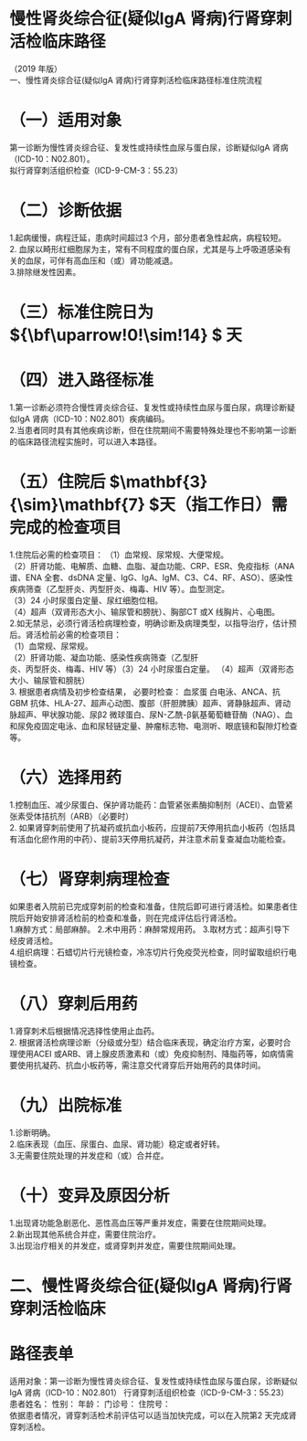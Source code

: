 # 慢性肾炎综合征(疑似IgA 肾病)行肾穿刺 活检临床路径  
（2019 年版）  
一、慢性肾炎综合征(疑似IgA 肾病)行肾穿刺活检临床路径标准住院流程  
# （一）适用对象  
第一诊断为慢性肾炎综合征、复发性或持续性血尿与蛋白尿，诊断疑似IgA 肾病（ICD-10：N02.801）。  
拟行肾穿刺活组织检查（ICD-9-CM-3：55.23）  
# （二）诊断依据  
1.起病缓慢，病程迁延，患病时间超过3 个月，部分患者急性起病，病程较短。  
2. 血尿以畸形红细胞尿为主，常有不同程度的蛋白尿，尤其是与上呼吸道感染有关的血尿，可伴有高血压和（或）肾功能减退。  
3.排除继发性因素。  
# （三）标准住院日为 ${\bf\uparrow\!0\!\sim\!14} $ 天  
# （四）进入路径标准  
1.第一诊断必须符合慢性肾炎综合征、复发性或持续性血尿与蛋白尿，病理诊断疑似IgA 肾病（ICD-10：N02.801）疾病编码。  
2.当患者同时具有其他疾病诊断，但在住院期间不需要特殊处理也不影响第一诊断的临床路径流程实施时，可以进入本路径。  
# （五）住院后 $\mathbf{3}{\sim}\mathbf{7} $天（指工作日）需完成的检查项目  
1.住院后必需的检查项目： （1）血常规、尿常规、大便常规。  
（2）肝肾功能、电解质、血糖、血脂、凝血功能、CRP、ESR、免疫指标（ANA 谱、ENA 全套、dsDNA 定量、IgG、IgA、IgM、C3、C4、RF、ASO）、感染性疾病筛查（乙型肝炎、丙型肝炎、梅毒、HIV 等）。血型测定。  
（3）24 小时尿蛋白定量、尿红细胞位相。  
（4）超声（双肾形态大小、输尿管和膀胱）、胸部CT 或X 线胸片、心电图。  
2.如无禁忌，必须行肾活检病理检查，明确诊断及病理类型，以指导治疗，估计预后。肾活检前必需的检查项目：  
（1）血常规、尿常规。  
（2）肝肾功能、凝血功能、感染性疾病筛查（乙型肝  
炎、丙型肝炎、梅毒、HIV 等）（3）24 小时尿蛋白定量。 （4）超声（双肾形态大小、输尿管和膀胱）  
3.   根据患者病情及初步检查结果， 必要时检查： 血浆蛋 白电泳、ANCA、抗GBM 抗体、HLA-27、超声心动图、腹部（肝胆脾胰）超声、肾静脉超声、肾动脉超声、甲状腺功能、尿β2 微球蛋白、尿N-乙酰-β氨基葡萄糖苷酶（NAG）、血和尿免疫固定电泳、血和尿轻链定量、肿瘤标志物、电测听、眼底镜和裂隙灯检查等。  
# （六）选择用药  
1.控制血压、减少尿蛋白、保护肾功能药：血管紧张素酶抑制剂（ACEI）、血管紧张素受体拮抗剂（ARB）（必要时）  
2. 如果肾穿刺前使用了抗凝药或抗血小板药，应提前7天停用抗血小板药（包括具有活血化瘀作用的中药）、提前3天停用抗凝药，并注意术前复查凝血功能检查。  
# （七）肾穿刺病理检查  
如果患者入院前已完成穿刺前的检查和准备，住院后即可进行肾活检。如果患者住院后开始安排肾活检前的检查和准备，则在完成评估后行肾活检。  
1.麻醉方式：局部麻醉。 2.术中用药：麻醉常规用药。 3.取材方式：超声引导下经皮肾活检。  
4.组织病理：石蜡切片行光镜检查，冷冻切片行免疫荧光检查，同时留取组织行电镜检查。  
# （八）穿刺后用药  
1.肾穿刺术后根据情况选择性使用止血药。  
2. 根据肾活检病理诊断（分级或分型）结合临床表现，确定治疗方案，必要时合理使用ACEI 或ARB、肾上腺皮质激素和（或）免疫抑制剂、降脂药等，如病情需要使用抗凝药、抗血小板药等，需注意交代肾穿后开始用药的具体时间。  
# （九）出院标准  
1.诊断明确。  
2.临床表现（血压、尿蛋白、血尿、肾功能）稳定或者好转。  
3.无需要住院处理的并发症和（或）合并症。  
# （十）变异及原因分析  
1.出现肾功能急剧恶化、恶性高血压等严重并发症，需要在住院期间处理。  
2.新出现其他系统合并症，需要住院治疗。  
3.出现治疗相关的并发症，或肾穿刺并发症，需要住院期间处理。  
# 二、慢性肾炎综合征(疑似IgA 肾病)行肾穿刺活检临床  
# 路径表单  
适用对象：第一诊断为慢性肾炎综合征、复发性或持续性血尿与蛋白尿，诊断疑似IgA 肾病（ICD-10：N02.801）           行肾穿刺活组织检查（ICD-9-CM-3：55.23）  
患者姓名：       性别：    年龄：      门诊号：        住院号：  
依据患者情况，肾穿刺活检术前评估可以适当加快完成，可以在入院第2 天完成肾穿刺活检。  